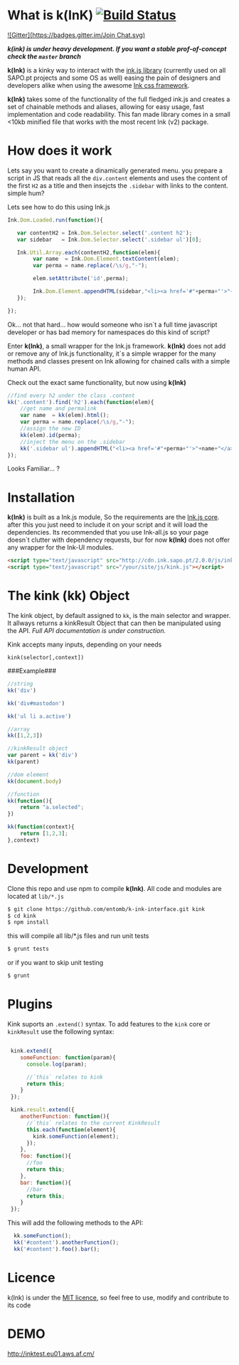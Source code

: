 What is k(InK) [![Build Status](https://travis-ci.org/entomb/k-ink-interface.png?branch=refactor-extendArrayObject)](https://travis-ci.org/entomb/k-ink-interface)
==============
[![Gitter](https://badges.gitter.im/Join Chat.svg)](https://gitter.im/mAiNiNfEcTiOn/k-ink-interface?utm_source=badge&utm_medium=badge&utm_campaign=pr-badge&utm_content=badge)


***k(ink) is under heavy development. If you want a stable prof-of-concept check the `master` branch***


__k(Ink)__ is a kinky way to interact with the [ink.js library](https://github.com/sapo/ink.js) (currently used on all SAPO.pt projects and some OS as well) easing the pain of designers and developers alike when using the awesome [Ink css framework](http://ink.sapo.pt/).

__k(Ink)__ takes some of the functionality of the full fledged ink.js and creates a set of chainable methods and aliases, allowing for easy usage, fast implementation and code readability. This fan made library comes in a small <10kb minified file that works with the most recent Ink (v2) package.

How does it work
================

Lets say you want to create a dinamically generated menu. you prepare a script in JS that reads all the `div.content` elements and uses the content of the first `H2` as a title and then insejcts the `.sidebar` with links to the content. simple hum?

Lets see how to do this using Ink.js

```js
Ink.Dom.Loaded.run(function(){

   var contentH2 = Ink.Dom.Selector.select('.content h2');
   var sidebar   = Ink.Dom.Selector.select('.sidebar ul')[0];

   Ink.Util.Array.each(contentH2,function(elem){
        var name  = Ink.Dom.Element.textContent(elem);
        var perma = name.replace(/\s/g,"-");

        elem.setAttribute('id',perma);

        Ink.Dom.Element.appendHTML(sidebar,"<li><a href='#"+perma+"'>"+name+"</a></li>");
   });

});
```

Ok... not that hard... how would someone who isn`t a full time javascript developer or has bad memory for namespaces do this kind of script?

Enter __k(Ink)__, a small wrapper for the Ink.js framework.
__k(Ink)__ does not add or remove any of Ink.js functionality, it`s a simple wrapper for the many methods and classes present on Ink allowing for chained calls with a simple human API.

Check out the exact same functionality, but now using __k(Ink)__
```js
//find every h2 under the class .content
kk('.content').find('h2').each(function(elem){
    //get name and permalink
    var name  = kk(elem).html();
    var perma = name.replace(/\s/g,"-");
    //assign the new ID
    kk(elem).id(perma);
    //inject the menu on the .sidebar
    kk('.sidebar ul').appendHTML("<li><a href='#"+perma+"'>"+name+"</a></li>");
});
```

Looks Familiar... ?


Installation
============

__k(Ink)__ is built as a Ink.js module, So the requirements are the [Ink.js core](http://ink.sapo.pt/js/core).
after this you just need to include it on your script and it will load the dependencies.
Its recommended that you use Ink-all.js so your page doesn`t clutter with dependency requests,
bur for now __k(Ink)__ does not offer any wrapper for the Ink-UI modules.

```html
<script type="text/javascript" src="http://cdn.ink.sapo.pt/2.0.0/js/ink.min.js"></script>
<script type="text/javascript" src="/your/site/js/kink.js"></script>
```


The kink (kk) Object
====================


The kink object, by default assigned to `kk`, is the main selector and wrapper.
It allways returns a kinkResult Object that can then be manipulated using the API.
_Full API documentation is under construction._


Kink accepts many inputs, depending on your needs

`kink(selector[,context])`

###Example###
```js
//string
kk('div')

kk('div#mastodon')

kk('ul li a.active')

//array
kk([1,2,3])

//kinkResult object
var parent = kk('div')
kk(parent)

//dom element
kk(document.body)

//function
kk(function(){
    return "a.selected";
})

kk(function(context){
    return [1,2,3];
},context)
```

Development
===========

Clone this repo and use npm to compile __k(Ink)__. All code and modules are located at `lib/*.js`

```sh
$ git clone https://github.com/entomb/k-ink-interface.git kink
$ cd kink
$ npm install
```

this will compile all lib/*.js files and run unit tests
```sh
$ grunt tests
```

or if you want to skip unit testing

```sh
$ grunt
```


Plugins
===========
Kink suports an `.extend()` syntax. To add features to the `kink` core or `kinkResult` use the following syntax:

```js

 kink.extend({
    someFunction: function(param){
      console.log(param);

      //`this` relates to kink
      return this;
    }
 });

 kink.result.extend({
    anotherFunction: function(){
      //`this` relates to the current KinkResult
      this.each(function(element){
        kink.someFunction(element);
      });
    },
    foo: function(){
      //foo
      return this;
    },
    bar: function(){
      //bar
      return this;
    }
 });

```
This will add the following methods to the API:

```js
  kk.someFunction();
  kk('#content').anotherFunction();
  kk('#content').foo().bar();
```



Licence
=======
k(Ink) is under the [MIT licence](http://opensource.org/licenses/MIT), so feel free to use, modify and contribute to its code



DEMO
====
http://inktest.eu01.aws.af.cm/
